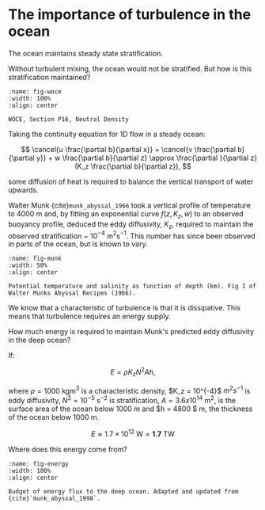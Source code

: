 # The importance of turbulence in the ocean

The ocean maintains steady state stratification. 

Without turbulent mixing, the ocean would not be stratified. But how is this stratification maintained? 

```{figure} images/woce.png
:name: fig-woce
:width: 100%
:align: center

WOCE, Section P16, Neutral Density
```

Taking the continuity equation for 1D flow in a steady ocean:

$$
\cancel{u \frac{\partial b}{\partial x}} + \cancel{v \frac{\partial b}{\partial y}} + w \frac{\partial b}{\partial z} \approx \frac{\partial }{\partial z}(K_z \frac{\partial b}{\partial z}),
$$

some diffusion of heat is required to balance the vertical transport of water upwards. 

Walter Munk {cite}`munk_abyssal_1966` took a vertical profile of temperature to 4000 m and, by fitting an exponential curve $f(z,K_z,w)$ to an observed buoyancy profile, deduced the eddy diffusivity, $K_z$, required to maintain the observed stratification ~ 10$^{-4}$ m$^2$s$^{-1}$. This number has since been observed in parts of the ocean, but is known to vary. 

```{figure} images/munk_tprofile.png
:name: fig-munk
:width: 50%
:align: center

Potential temperature and salinity as function of depth (km). Fig 1 of Walter Munks Abyssal Recipes (1966).
```

We know that a characteristic of turbulence is that it is dissipative. This means that turbulence requires an energy supply. 

How much energy is required to maintain Munk's predicted eddy diffusivity in the deep ocean?

If:

$$
E = \rho K_z N^2 A h ,
$$

where $\rho = 1000$  kgm$^3$ is a characteristic density, $K_z = $10$^{-4}$ $m^2s^{-1}$ is eddy diffusivity, $N^2 = 10^{-5}$ s$^{-2}$ is stratification, $A = 3.6 x 10^14$  m$^2$, is the surface area of the ocean below 1000 m and $h = 4800 $   m, the thickness of the ocean below 1000 m. 

$$
E \approx 1.7 \times 10^{12} \ \mathrm{W} = \mathbf{1.7} \ \mathrm{TW}
$$

Where does this energy come from?

```{figure} images/energy_sources.png
:name: fig-energy
:width: 100%
:align: center

Budget of energy flux to the deep ocean. Adapted and updated from {cite}`munk_abyssal_1998`.
```
